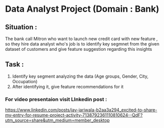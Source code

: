 # Data Analyst Project (Domain : Bank)

## Situation :
The bank call Mitron who want to launch new credit card with new feature , so they hire data analyst who's job is to identify key segmnet from the given dataset of customers and give feature suggestion regarding this insights

## Task :
1. Identify key segment analyzing the data (Age groups, Gender, City, Occupation)
2. After identifying it, give feature recommendations for it

### For video presentaion visit LInkedin post : 
https://www.linkedin.com/posts/jay-jariwala-b2aa3a294_excited-to-share-my-entry-for-resume-project-activity-7138792361110810624--QdF?utm_source=share&utm_medium=member_desktop
